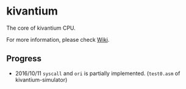 kivantium
==============

The core of kivantium CPU.

For more information, please check [Wiki](https://github.com/kivantium/kivantium/wiki).

Progress
--------
- 2016/10/11 `syscall` and `ori` is partially implemented. (`test0.asm` of kivantium-simulator) 
